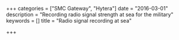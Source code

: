 +++
categories = ["SMC Gateway", "Hytera"]
date = "2016-03-01"
description = "Recording radio signal strength at sea for the military"
keywords = []
title = "Radio signal recording at sea"

+++

